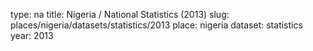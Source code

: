 type: na
title: Nigeria / National Statistics (2013)
slug: places/nigeria/datasets/statistics/2013
place: nigeria
dataset: statistics
year: 2013
